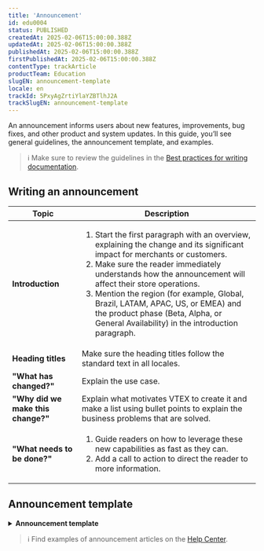 ```yaml
---
title: 'Announcement'
id: edu0004
status: PUBLISHED
createdAt: 2025-02-06T15:00:00.388Z
updatedAt: 2025-02-06T15:00:00.388Z
publishedAt: 2025-02-06T15:00:00.388Z
firstPublishedAt: 2025-02-06T15:00:00.388Z
contentType: trackArticle
productTeam: Education
slugEN: announcement-template
locale: en
trackId: 5PxyAgZrtiYlaYZBTlhJ2A
trackSlugEN: announcement-template
---
```


An announcement informs users about new features, improvements, bug fixes, and other product and system updates.
In this guide, you’ll see general guidelines, the announcement template, and examples. 

> ℹ️ Make sure to review the guidelines in the [Best practices for writing documentation](LINK).

## Writing an announcement

| **Topic** | **Description** |
| --------- | --------------- |
| **Introduction** | <ol><li>Start the first paragraph with an overview, explaining the change and its significant impact for merchants or customers.</li><li>Make sure the reader immediately understands how the announcement will affect their store operations.</li><li>Mention the region (for example, Global, Brazil, LATAM, APAC, US, or EMEA) and the product phase (Beta, Alpha, or General Availability) in the introduction paragraph.</li></ol> |
| **Heading titles** | Make sure the heading titles follow the standard text in all locales. |
| **"What has changed?"** | Explain the use case. |
| **"Why did we make this change?"** | Explain what motivates VTEX to create it and make a list using bullet points to explain the business problems that are solved. |
| **"What needs to be done?"** | <ol><li>Guide readers on how to leverage these new capabilities as fast as they can.</li><li>Add a call to action to direct the reader to more information.</li></ol> |

## Announcement template

<details>
<summary><b>Announcement template</b></summary>

```md
# Feature name + benefit
 
We created/modified this feature to <insert the key benefit> so you can <job to be done>. It's available in <, Alpha, Beta, for a specific country, or for all users (general availability)>.

## What has changed?

Previously, you had to <how the user used to solve the problem>. Now, you have this <new button/screen> where you can <benefit>.

## Why did we make this change?

In order to <facilitate your job to be done>, we developed <subject>. This is available for <specific or general users?> in <the name of the module>. The key benefits are:

- Key benefit 1
- Key benefit 2
- Key benefit 3

## What needs to be done?
To <use this new resource> you have to <install something or adjust a configuration or go to a menu.>

To learn more <about the feature/module/product>, see <the article/track>.
```

</details>

> ℹ Find examples of announcement articles on the [Help Center](https://help.vtex.com/en/announcements).
